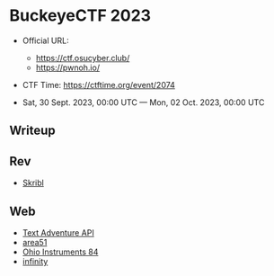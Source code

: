 # BuckeyeCTF 2023

- Official URL:
  - <https://ctf.osucyber.club/>
  - <https://pwnoh.io/>

- CTF Time: <https://ctftime.org/event/2074>
- Sat, 30 Sept. 2023, 00:00 UTC — Mon, 02 Oct. 2023, 00:00 UTC

## Writeup

## Rev

- [Skribl](./rev/Skribl/index.md)

## Web

- [Text Adventure API](./web/Text_Adventure_API/index.md)
- [area51](./web/area51/index.md)
- [Ohio Instruments 84](web//Ohio_Instruments_84/index.md)
- [infinity](web/infinity/index.md)
